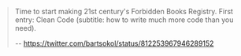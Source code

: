 >Time to start making 21st century's Forbidden Books Registry. First entry: Clean Code (subtitle: how to write much more code than you need).
>
>-- https://twitter.com/bartsokol/status/812253967946289152
